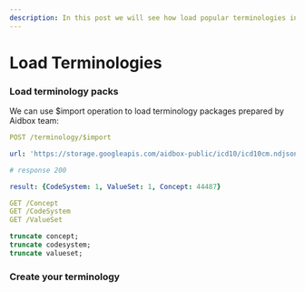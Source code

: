 ```yaml
---
description: In this post we will see how load popular terminologies into aidbox.
---
```


# Load Terminologies

### Load terminology packs

We can use $import operation to load terminology packages prepared by Aidbox team:

```yaml
POST /terminology/$import

url: 'https://storage.googleapis.com/aidbox-public/icd10/icd10cm.ndjson.gz'

# response 200

result: {CodeSystem: 1, ValueSet: 1, Concept: 44487}
```

```yaml
GET /Concept
GET /CodeSystem
GET /ValueSet
```

```sql
truncate concept;
truncate codesystem;
truncate valueset;
```

### Create your terminology

